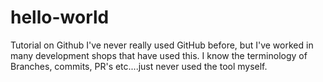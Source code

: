# hello-world
Tutorial on Github
I've never really used GitHub before, but I've worked in many development shops that have used this.  I know the terminology of Branches, commits, PR's etc....just never used the tool myself.
